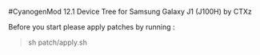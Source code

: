 #CyanogenMod 12.1 Device Tree for Samsung Galaxy J1 (J100H) by CTXz

Before you start please apply patches by running :

> sh patch/apply.sh




